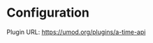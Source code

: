 # Configuration<a class="float-right notetoggle config-info fas fa-info-circle text-decor-none" href=""></a>

Plugin URL: https://umod.org/plugins/a-time-api

